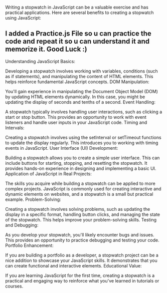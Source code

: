 Writing a stopwatch in JavaScript can be a valuable exercise and has practical applications. Here are several benefits to creating a stopwatch using JavaScript:

I added a Practice.js File so u can practice the code and repeat it so u can understand it and memorize it. Good Luck :)
--------------------------------------------------------------------------------------------------------------------------
Understanding JavaScript Basics:

Developing a stopwatch involves working with variables, conditions (such as if statements), and manipulating the content of HTML elements. This helps reinforce fundamental JavaScript concepts.
DOM Manipulation:

You'll gain experience in manipulating the Document Object Model (DOM) by updating HTML elements dynamically. In this case, you might be updating the display of seconds and tenths of a second.
Event Handling:

A stopwatch typically involves handling user interactions, such as clicking a start or stop button. This provides an opportunity to work with event listeners and handle user inputs in your JavaScript code.
Timing and Intervals:

Creating a stopwatch involves using the setInterval or setTimeout functions to update the display regularly. This introduces you to working with timing events in JavaScript.
User Interface (UI) Development:

Building a stopwatch allows you to create a simple user interface. This can include buttons for starting, stopping, and resetting the stopwatch. It provides hands-on experience in designing and implementing a basic UI.
Application of JavaScript in Real Projects:

The skills you acquire while building a stopwatch can be applied to more complex projects. JavaScript is commonly used for creating interactive and dynamic elements on websites, and a stopwatch is a small but practical example.
Problem-Solving:

Creating a stopwatch involves solving problems, such as updating the display in a specific format, handling button clicks, and managing the state of the stopwatch. This helps improve your problem-solving skills.
Testing and Debugging:

As you develop your stopwatch, you'll likely encounter bugs and issues. This provides an opportunity to practice debugging and testing your code.
Portfolio Enhancement:

If you are building a portfolio as a developer, a stopwatch project can be a nice addition to showcase your JavaScript skills. It demonstrates that you can create functional and interactive elements.
Educational Value:

If you are learning JavaScript for the first time, creating a stopwatch is a practical and engaging way to reinforce what you've learned in tutorials or courses.